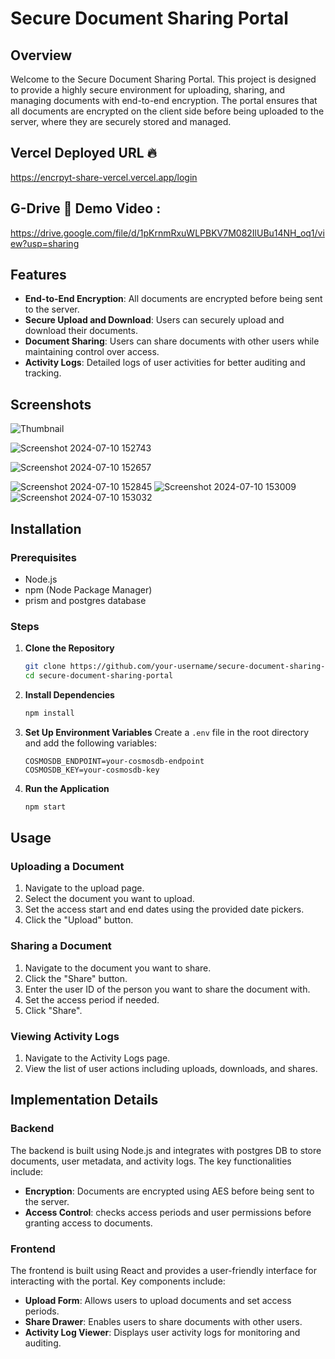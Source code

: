 # Secure Document Sharing Portal

## Overview

Welcome to the Secure Document Sharing Portal. This project is designed to provide a highly secure environment for uploading, sharing, and managing documents with end-to-end encryption. The portal ensures that all documents are encrypted on the client side before being uploaded to the server, where they are securely stored and managed.
## Vercel Deployed URL 🔥
https://encrpyt-share-vercel.vercel.app/login
## G-Drive 🎥 Demo Video : 
https://drive.google.com/file/d/1pKrnmRxuWLPBKV7M082IlUBu14NH_oq1/view?usp=sharing 
## Features

- **End-to-End Encryption**: All documents are encrypted before being sent to the server.
- **Secure Upload and Download**: Users can securely upload and download their documents.
- **Document Sharing**: Users can share documents with other users while maintaining control over access.
- **Activity Logs**: Detailed logs of user activities for better auditing and tracking.

## Screenshots
![Thumbnail](https://github.com/RohanM-12/EncryptShare/assets/98544765/79ebde47-1958-4f06-84f0-934f069c797d)

![Screenshot 2024-07-10 152743](https://github.com/RohanM-12/EncrpytShare-vercel/assets/98544765/ef0cda12-bce3-467a-baaa-ce45b952dd38)

![Screenshot 2024-07-10 152657](https://github.com/RohanM-12/EncrpytShare-vercel/assets/98544765/3c904041-5af0-4fcf-8170-0e302ba70320)

![Screenshot 2024-07-10 152845](https://github.com/RohanM-12/EncrpytShare-vercel/assets/98544765/5130de99-de10-4bfc-8954-e42839345b67)
![Screenshot 2024-07-10 153009](https://github.com/RohanM-12/EncrpytShare-vercel/assets/98544765/a80cdb32-5d4f-4641-83d4-1890f05f783e)
![Screenshot 2024-07-10 153032](https://github.com/RohanM-12/EncrpytShare-vercel/assets/98544765/387e4cf4-ac06-48f0-8810-953bec0a9c61)

## Installation

### Prerequisites

- Node.js
- npm (Node Package Manager)
- prism and postgres database 

### Steps

1. **Clone the Repository**
   ```bash
   git clone https://github.com/your-username/secure-document-sharing-portal.git
   cd secure-document-sharing-portal
   ```

2. **Install Dependencies**
   ```bash
   npm install
   ```

3. **Set Up Environment Variables**
   Create a `.env` file in the root directory and add the following variables:
   ```
   COSMOSDB_ENDPOINT=your-cosmosdb-endpoint
   COSMOSDB_KEY=your-cosmosdb-key
   ```

4. **Run the Application**
   ```bash
   npm start
   ```

## Usage

### Uploading a Document

1. Navigate to the upload page.
2. Select the document you want to upload.
3. Set the access start and end dates using the provided date pickers.
4. Click the "Upload" button.

### Sharing a Document

1. Navigate to the document you want to share.
2. Click the "Share" button.
3. Enter the user ID of the person you want to share the document with.
4. Set the access period if needed.
5. Click "Share".

### Viewing Activity Logs

1. Navigate to the Activity Logs page.
2. View the list of user actions including uploads, downloads, and shares.


## Implementation Details

### Backend

The backend is built using Node.js and integrates with postgres DB to store documents, user metadata, and activity logs. The key functionalities include:
- **Encryption**: Documents are encrypted using AES before being sent to the server.
- **Access Control**: checks access periods and user permissions before granting access to documents.

### Frontend

The frontend is built using React and provides a user-friendly interface for interacting with the portal. Key components include:
- **Upload Form**: Allows users to upload documents and set access periods.
- **Share Drawer**: Enables users to share documents with other users.
- **Activity Log Viewer**: Displays user activity logs for monitoring and auditing.

